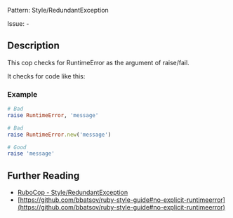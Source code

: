Pattern: Style/RedundantException

Issue: -

## Description

This cop checks for RuntimeError as the argument of raise/fail.

It checks for code like this:

### Example

```ruby
# Bad
raise RuntimeError, 'message'

# Bad
raise RuntimeError.new('message')

# Good
raise 'message'
```

## Further Reading

* [RuboCop - Style/RedundantException](https://rubocop.readthedocs.io/en/latest/cops_style/#styleredundantexception)
* [https://github.com/bbatsov/ruby-style-guide#no-explicit-runtimeerror](https://github.com/bbatsov/ruby-style-guide#no-explicit-runtimeerror)
